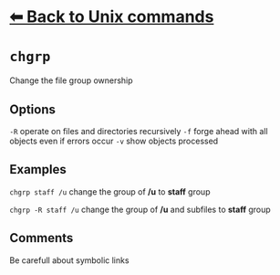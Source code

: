 # [⬅ Back	to Unix commands](Unix.md)
# `chgrp`
Change the file group ownership

## Options
`-R` operate on files and directories recursively
`-f` forge ahead with all objects even if errors occur
`-v` show objects processed

## Examples
`chgrp staff /u` change the group of __/u__ to __staff__ group

`chgrp -R staff /u` change the group of __/u__ and subfiles to __staff__ group

## Comments
Be carefull about symbolic links
